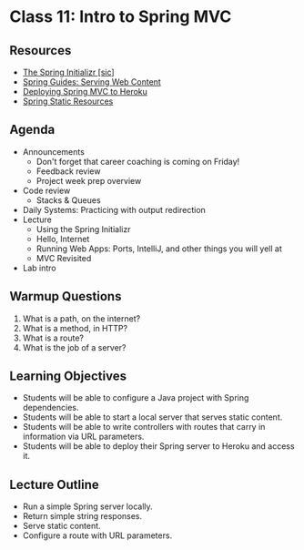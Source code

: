 # Class 11: Intro to Spring MVC

## Resources
* [The Spring Initializr \[sic\]](https://start.spring.io/)
* [Spring Guides: Serving Web Content](https://spring.io/guides/gs/serving-web-content/)
* [Deploying Spring MVC to Heroku](https://devcenter.heroku.com/articles/deploying-spring-boot-apps-to-heroku)
* [Spring Static Resources](https://spring.io/blog/2013/12/19/serving-static-web-content-with-spring-boot)

## Agenda
- Announcements
    - Don't forget that career coaching is coming on Friday!
    - Feedback review
    - Project week prep overview
- Code review
    - Stacks & Queues
- Daily Systems: Practicing with output redirection
- Lecture
    - Using the Spring Initializr
    - Hello, Internet
    - Running Web Apps: Ports, IntelliJ, and other things you will yell at
    - MVC Revisited
- Lab intro

## Warmup Questions
1. What is a path, on the internet?
2. What is a method, in HTTP?
3. What is a route?
4. What is the job of a server?

## Learning Objectives
* Students will be able to configure a Java project with Spring dependencies.
* Students will be able to start a local server that serves static content.
* Students will be able to write controllers with routes that carry in information via URL parameters.
* Students will be able to deploy their Spring server to Heroku and access it.

## Lecture Outline
* Run a simple Spring server locally.
* Return simple string responses.
* Serve static content.
* Configure a route with URL parameters.
